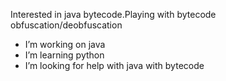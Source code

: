Interested in java bytecode.Playing with bytecode obfuscation/deobfuscation
- I’m working on java
- I’m learning python
- I’m looking for help with java with bytecode
